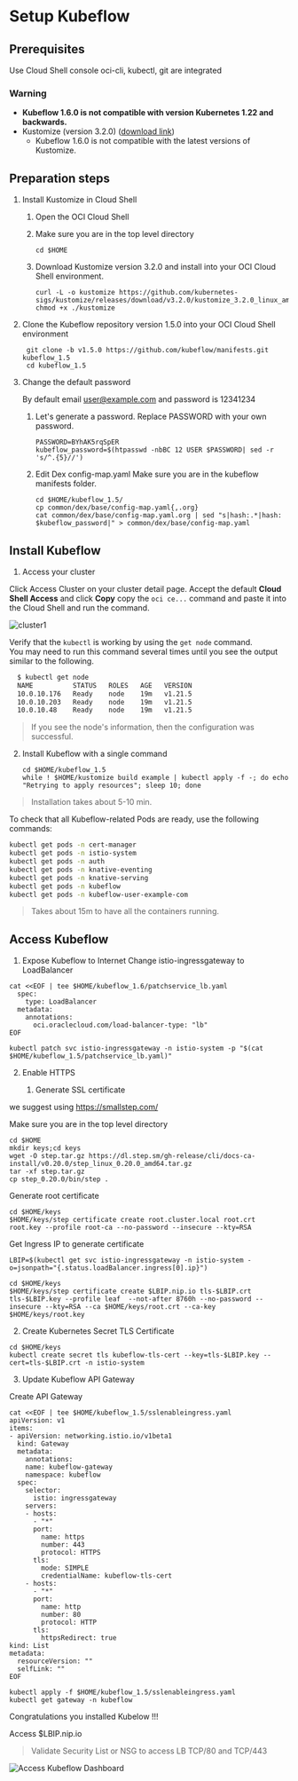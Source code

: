 # Setup Kubeflow

## Prerequisites

Use Cloud Shell console
oci-cli, kubectl, git are integrated

### Warning

- **Kubeflow 1.6.0 is not compatible with version Kubernetes 1.22 and backwards.**
- Kustomize (version 3.2.0) ([download link](https://github.com/kubernetes-sigs/kustomize/releases/tag/v3.2.0))
    - Kubeflow 1.6.0 is not compatible with the latest versions of Kustomize.

## Preparation steps

1. Install Kustomize in Cloud Shell

     1. Open the OCI Cloud Shell
     2. Make sure you are in the top level directory

            cd $HOME

     1. Download Kustomize version 3.2.0 and install into your OCI Cloud Shell environment.

            curl -L -o kustomize https://github.com/kubernetes-sigs/kustomize/releases/download/v3.2.0/kustomize_3.2.0_linux_amd64
            chmod +x ./kustomize

2. Clone the Kubeflow repository version 1.5.0 into your OCI Cloud Shell environment

        git clone -b v1.5.0 https://github.com/kubeflow/manifests.git kubeflow_1.5
        cd kubeflow_1.5

3. Change the default password

    By default email user@example.com and password is 12341234

    1. Let's generate a password. Replace PASSWORD with your own password.

           PASSWORD=BYhAK5rqSpER
           kubeflow_password=$(htpasswd -nbBC 12 USER $PASSWORD| sed -r 's/^.{5}//')

    2. Edit Dex config-map.yaml
   Make sure you are in the kubeflow manifests folder.

           cd $HOME/kubeflow_1.5/
           cp common/dex/base/config-map.yaml{,.org}
           cat common/dex/base/config-map.yaml.org | sed "s|hash:.*|hash: $kubeflow_password|" > common/dex/base/config-map.yaml

## Install Kubeflow

1. Access your cluster

  Click Access Cluster on your cluster detail page.
  Accept the default **Cloud Shell Access** and click **Copy** copy the `oci ce...` command and paste it into the Cloud Shell and run the command.

  ![cluster1](images/AccessCluster.png)

  Verify that the `kubectl` is working by using the `get node` command. <br>
  You may need to run this command several times until you see the output similar to the following.

  ```bash
    $ kubectl get node
    NAME          STATUS   ROLES   AGE   VERSION
    10.0.10.176   Ready    node    19m   v1.21.5
    10.0.10.203   Ready    node    19m   v1.21.5
    10.0.10.48    Ready    node    19m   v1.21.5
  ```

  > If you see the node's information, then the configuration was successful.

2. Install Kubeflow with a single command

       cd $HOME/kubeflow_1.5 
       while ! $HOME/kustomize build example | kubectl apply -f -; do echo "Retrying to apply resources"; sleep 10; done

> Installation takes about 5-10 min.

To check that all Kubeflow-related Pods are ready, use the following commands:

  ```bash
kubectl get pods -n cert-manager
kubectl get pods -n istio-system
kubectl get pods -n auth
kubectl get pods -n knative-eventing
kubectl get pods -n knative-serving
kubectl get pods -n kubeflow
kubectl get pods -n kubeflow-user-example-com
 ```

>Takes about 15m to have all the containers running.

## Access Kubeflow

1. Expose Kubeflow to Internet
Change istio-ingressgateway to LoadBalancer

```
cat <<EOF | tee $HOME/kubeflow_1.6/patchservice_lb.yaml
  spec:
    type: LoadBalancer
  metadata:
    annotations:
      oci.oraclecloud.com/load-balancer-type: "lb"
EOF
```
    kubectl patch svc istio-ingressgateway -n istio-system -p "$(cat $HOME/kubeflow_1.5/patchservice_lb.yaml)"

2. Enable HTTPS

   1. Generate SSL certificate

  we suggest using https://smallstep.com/

  Make sure you are in the top level directory

    cd $HOME          
    mkdir keys;cd keys
    wget -O step.tar.gz https://dl.step.sm/gh-release/cli/docs-ca-install/v0.20.0/step_linux_0.20.0_amd64.tar.gz
    tar -xf step.tar.gz
    cp step_0.20.0/bin/step .

  Generate root certificate

    cd $HOME/keys
    $HOME/keys/step certificate create root.cluster.local root.crt root.key --profile root-ca --no-password --insecure --kty=RSA

  Get Ingress IP to generate certificate

    LBIP=$(kubectl get svc istio-ingressgateway -n istio-system -o=jsonpath="{.status.loadBalancer.ingress[0].ip}")

    cd $HOME/keys
    $HOME/keys/step certificate create $LBIP.nip.io tls-$LBIP.crt tls-$LBIP.key --profile leaf  --not-after 8760h --no-password --insecure --kty=RSA --ca $HOME/keys/root.crt --ca-key $HOME/keys/root.key

  2. Create Kubernetes Secret TLS Certificate

    cd $HOME/keys
    kubectl create secret tls kubeflow-tls-cert --key=tls-$LBIP.key --cert=tls-$LBIP.crt -n istio-system    

  3. Update Kubeflow API Gateway

  Create API Gateway

    cat <<EOF | tee $HOME/kubeflow_1.5/sslenableingress.yaml
    apiVersion: v1
    items:
    - apiVersion: networking.istio.io/v1beta1
      kind: Gateway
      metadata:
        annotations:
        name: kubeflow-gateway
        namespace: kubeflow
      spec:
        selector:
          istio: ingressgateway
        servers:
        - hosts:
          - "*"
          port:
            name: https
            number: 443
            protocol: HTTPS
          tls:
            mode: SIMPLE
            credentialName: kubeflow-tls-cert
        - hosts:
          - "*"
          port:
            name: http
            number: 80
            protocol: HTTP
          tls:
            httpsRedirect: true
    kind: List
    metadata:
      resourceVersion: ""
      selfLink: ""
    EOF

    kubectl apply -f $HOME/kubeflow_1.5/sslenableingress.yaml
    kubectl get gateway -n kubeflow

Congratulations you installed Kubelow !!!

Access $LBIP.nip.io

> Validate Security List or NSG to access LB TCP/80 and TCP/443

![Access Kubeflow Dashboard](images/AccessKF.png)
